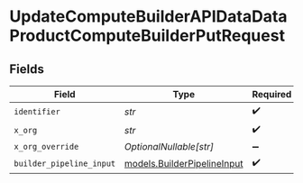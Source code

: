 # UpdateComputeBuilderAPIDataDataProductComputeBuilderPutRequest


## Fields

| Field                                                            | Type                                                             | Required                                                         | Description                                                      |
| ---------------------------------------------------------------- | ---------------------------------------------------------------- | ---------------------------------------------------------------- | ---------------------------------------------------------------- |
| `identifier`                                                     | *str*                                                            | :heavy_check_mark:                                               | N/A                                                              |
| `x_org`                                                          | *str*                                                            | :heavy_check_mark:                                               | N/A                                                              |
| `x_org_override`                                                 | *OptionalNullable[str]*                                          | :heavy_minus_sign:                                               | N/A                                                              |
| `builder_pipeline_input`                                         | [models.BuilderPipelineInput](../models/builderpipelineinput.md) | :heavy_check_mark:                                               | N/A                                                              |